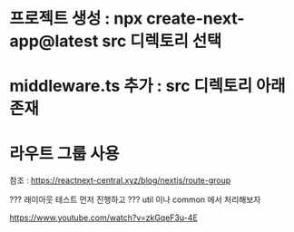 # 프로젝트 생성 : npx create-next-app@latest src 디렉토리 선택

# middleware.ts 추가 : src 디렉토리 아래 존재

# 라우트 그룹 사용

참조 : https://reactnext-central.xyz/blog/nextjs/route-group

??? 래이아웃 테스트 먼저 진행하고
??? util 이나 common 에서 처리해보자


https://www.youtube.com/watch?v=zkGqeF3u-4E

